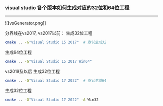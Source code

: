 ### visual studio 各个版本如何生成对应的32位和64位工程
---
![[vsGenerator.png]]

分界线在vs2017, vs2017以前：
生成32位工程
```bash
cmake .. -G"Visual Studio 15 2017"  # 默认生成32
```

生成64位工程
```bash
cmake .. -G"Visual Studio 15 2017 Win64" 
```

vs2019及以后
生成32位工程
```bash
cmake .. -G"Visual Studio 17 2022"  # 默认生成64
```

生成32位工程
```bash
cmake .. -G"Visual Studio 17 2022" -A Win32
```